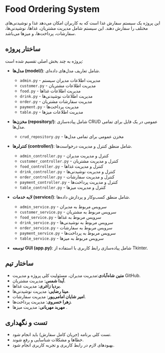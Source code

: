 # Food Ordering System

این پروژه یک سیستم سفارش غذا است که به کاربران امکان می‌دهد غذا و نوشیدنی‌های مختلف را سفارش دهند. این سیستم شامل مدیریت مشتریان، غذاها، نوشیدنی‌ها، سفارشات، پرداخت‌ها، و میزها می‌باشد.

## ساختار پروژه

پروژه به چند بخش اصلی تقسیم شده است:


- **مدل‌ها (model/)**: شامل تعاریف مدل‌های داده‌ای.
  - `admin.py` - مدیریت اطلاعات مدیران سیستم
  - `customer.py` - مدیریت اطلاعات مشتریان
  - `food.py` - مدیریت اطلاعات غذاها
  - `drink.py` - مدیریت اطلاعات نوشیدنی‌ها
  - `order.py` - مدیریت سفارشات مشتریان
  - `payment.py` - مدیریت پرداخت‌ها
  - `table.py` - مدیریت اطلاعات میزها



- **مخزن‌ها (repository/)**: شامل پیاده‌سازی CRUD عمومی در یک فایل برای تمامی مدل‌ها.
  - `crud_repository.py` - مخزن عمومی برای تمامی مدل‌ها



- **کنترلرها (controller/)**: شامل منطق کنترل و مدیریت درخواست‌ها.
  - `admin_controller.py` - کنترل و مدیریت مدیران
  - `customer_controller.py` - کنترل و مدیریت مشتریان
  - `food_controller.py` - کنترل و مدیریت غذاها
  - `drink_controller.py` - کنترل و مدیریت نوشیدنی‌ها
  - `order_controller.py` - کنترل و مدیریت سفارشات
  - `payment_controller.py` - کنترل و مدیریت پرداخت‌ها
  - `table_controller.py` - کنترل و مدیریت میزها



- **لایه خدمات (service/)**: شامل منطق کسب‌وکار و پردازش داده‌ها.
  - `admin_service.py` - سرویس مربوط به مدیران
  - `customer_service.py` - سرویس مربوط به مشتریان
  - `food_service.py` - سرویس مربوط به غذاها
  - `drink_service.py` - سرویس مربوط به نوشیدنی‌ها
  - `order_service.py` - سرویس مربوط به سفارشات
  - `payment_service.py` - سرویس مربوط به پرداخت‌ها
  - `table_service.py` - سرویس مربوط به میزها



- **توسعه GUI (app.py)**: شامل پیاده‌سازی رابط کاربری با استفاده از Tkinter.
  
## ساختار تیم

- **متین شاه‌آبادی**:مدیریت مدیران، مسئولیت کلی پروژه و مدیریت GitHub.
- **آیدا شمس**: مدیریت مشتریان.
- **بردیا زاغری**: مدیریت غذاها.
- **مینا رضایی**: مدیریت نوشیدنی‌ها.
- **امیر شایان امامی‌پور**: مدیریت سفارشات.
- **زهرا خسروی**: مدیریت پرداخت‌ها.
- **مهربد مهربانی**: مدیریت میزها .


## تست و نگهداری

- تست کلی برنامه (جریان کامل سفارش) باید انجام شود.
- خطاها و مشکلات شناسایی و رفع شوند.
- بهبودهای لازم در رابط کاربری و تجربه کاربری انجام شود.
